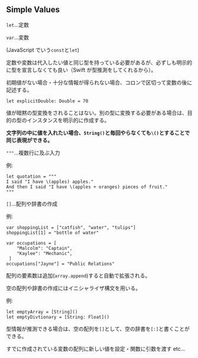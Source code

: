 ## Simple Values

`let`…定数

`var`…変数

(JavaScript でいう`const`と`let`)

定数や変数は代入したい値と同じ型を持っている必要があるが、必ずしも明示的に型を宣言しなくても良い（Swift が型推測をしてくれるから）。

初期値がない場合・十分な情報が得られない場合、コロンで区切って変数の後に記述する。

`let explicitDouble: Double = 70`

値が暗黙の型変換をされることはない。別の型に変換する必要がある場合は、目的の型のインスタンスを明示的に作成する。

<b>文字列の中に値を入れたい場合、`String()`と毎回やらなくても`\()`とすることで同じ表現ができる。</b>

`"""`…複数行に及ぶ入力

例:

```
let quotation = """
I said "I have \(apples) apples."
And then I said "I have \(apples + oranges) pieces of fruit."
"""
```

`[]`…配列や辞書の作成

例:

```
var shoppingList = ["catfish", "water", "tulips"]
shoppingList[1] = "bottle of water"

var occupations = [
    "Malcolm": "Captain",
    "Kaylee": "Mechanic",
 ]
occupations["Jayne"] = "Public Relations"
```

配列の要素数は追加(`array.append`)すると自動で拡張される。

空の配列や辞書の作成にはイニシャライザ構文を用いる。

例:

```
let emptyArray = [String]()
let emptyDivtionary = [String: Float]()
```

型情報が推測できる場合は、空の配列を`[]`として、空の辞書を`[:]`と書くことができる。

すでに作成されている変数の配列に新しい値を設定・関数に引数を渡す etc...
